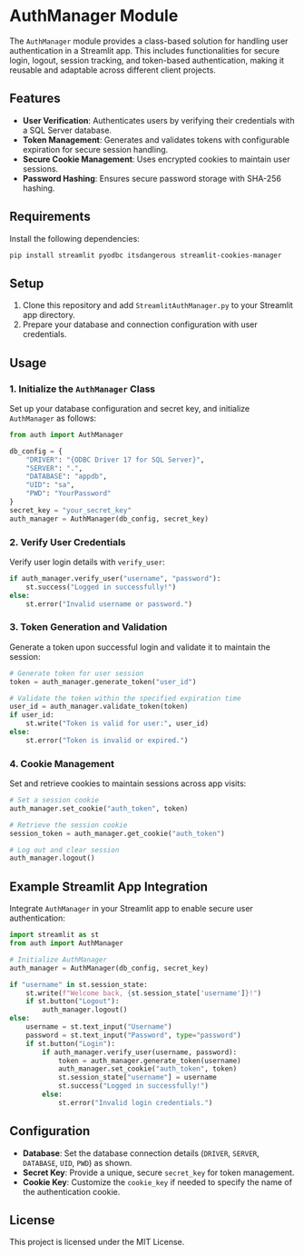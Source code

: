 
# AuthManager Module

The `AuthManager` module provides a class-based solution for handling user authentication in a Streamlit app. This includes functionalities for secure login, logout, session tracking, and token-based authentication, making it reusable and adaptable across different client projects.

## Features

- **User Verification**: Authenticates users by verifying their credentials with a SQL Server database.
- **Token Management**: Generates and validates tokens with configurable expiration for secure session handling.
- **Secure Cookie Management**: Uses encrypted cookies to maintain user sessions.
- **Password Hashing**: Ensures secure password storage with SHA-256 hashing.

## Requirements

Install the following dependencies:

```bash
pip install streamlit pyodbc itsdangerous streamlit-cookies-manager
```

## Setup

1. Clone this repository and add `StreamlitAuthManager.py` to your Streamlit app directory.
2. Prepare your database and connection configuration with user credentials.

## Usage

### 1. Initialize the `AuthManager` Class

Set up your database configuration and secret key, and initialize `AuthManager` as follows:

```python
from auth import AuthManager

db_config = {
    "DRIVER": "{ODBC Driver 17 for SQL Server}",
    "SERVER": ".",
    "DATABASE": "appdb",
    "UID": "sa",
    "PWD": "YourPassword"
}
secret_key = "your_secret_key"
auth_manager = AuthManager(db_config, secret_key)
```

### 2. Verify User Credentials

Verify user login details with `verify_user`:

```python
if auth_manager.verify_user("username", "password"):
    st.success("Logged in successfully!")
else:
    st.error("Invalid username or password.")
```

### 3. Token Generation and Validation

Generate a token upon successful login and validate it to maintain the session:

```python
# Generate token for user session
token = auth_manager.generate_token("user_id")

# Validate the token within the specified expiration time
user_id = auth_manager.validate_token(token)
if user_id:
    st.write("Token is valid for user:", user_id)
else:
    st.error("Token is invalid or expired.")
```

### 4. Cookie Management

Set and retrieve cookies to maintain sessions across app visits:

```python
# Set a session cookie
auth_manager.set_cookie("auth_token", token)

# Retrieve the session cookie
session_token = auth_manager.get_cookie("auth_token")

# Log out and clear session
auth_manager.logout()
```

## Example Streamlit App Integration

Integrate `AuthManager` in your Streamlit app to enable secure user authentication:

```python
import streamlit as st
from auth import AuthManager

# Initialize AuthManager
auth_manager = AuthManager(db_config, secret_key)

if "username" in st.session_state:
    st.write(f"Welcome back, {st.session_state['username']}!")
    if st.button("Logout"):
        auth_manager.logout()
else:
    username = st.text_input("Username")
    password = st.text_input("Password", type="password")
    if st.button("Login"):
        if auth_manager.verify_user(username, password):
            token = auth_manager.generate_token(username)
            auth_manager.set_cookie("auth_token", token)
            st.session_state["username"] = username
            st.success("Logged in successfully!")
        else:
            st.error("Invalid login credentials.")
```

## Configuration

- **Database**: Set the database connection details (`DRIVER`, `SERVER`, `DATABASE`, `UID`, `PWD`) as shown.
- **Secret Key**: Provide a unique, secure `secret_key` for token management.
- **Cookie Key**: Customize the `cookie_key` if needed to specify the name of the authentication cookie.

## License

This project is licensed under the MIT License.
